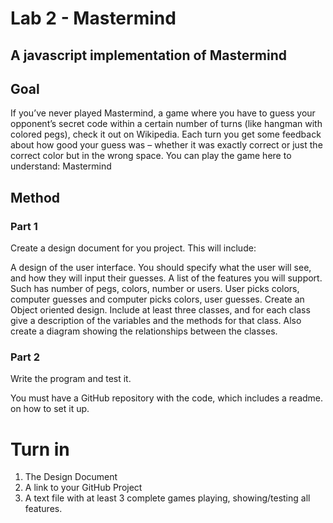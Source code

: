 # Lab 2 - Mastermind
## A javascript implementation of Mastermind

## Goal
If you’ve never played Mastermind, a game where you have to guess your opponent’s secret code within a certain number of turns (like hangman with colored pegs), check it out on Wikipedia. Each turn you get some feedback about how good your guess was – whether it was exactly correct or just the correct color but in the wrong space. You can play the game here to understand: Mastermind

## Method
### Part 1
Create a design document for you project. This will include:

A design of the user interface. You should specify what the user will see, and how they will input their guesses.
A list of the features you will support. Such has number of pegs, colors, number or users. User picks colors, computer guesses and computer picks colors, user guesses.
Create an Object oriented design. Include at least three classes, and for each class give a description of the variables and the methods for that class. Also create a diagram showing the relationships between the classes.
### Part 2
Write the program and test it.

You must have a GitHub repository with the code, which includes a readme. on how to set it up.

# Turn in
 1. The Design Document
 2. A link to your GitHub Project
 3. A text file with at least 3 complete games playing, showing/testing all features.
